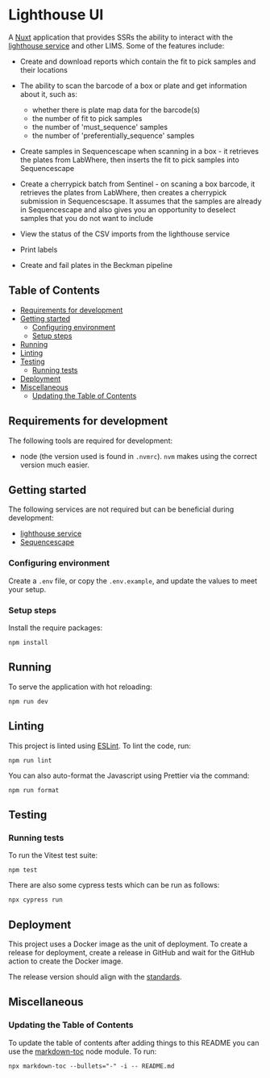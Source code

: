 # Lighthouse UI

A [Nuxt](https://nuxt.com) application that provides SSRs the ability to interact with the [lighthouse service](https://github.com/sanger/lighthouse) and other LIMS. Some
of the features include:

- Create and download reports which contain the fit to pick samples and their locations
- The ability to scan the barcode of a box or plate and get information about it, such as:
  - whether there is plate map data for the barcode(s)
  - the number of fit to pick samples
  - the number of 'must_sequence' samples
  - the number of 'preferentially_sequence' samples
- Create samples in Sequencescape when scanning in a box - it retrieves the plates from LabWhere, then inserts the fit
  to pick samples into Sequencescape

- Create a cherrypick batch from Sentinel - on scaning a box barcode, it retrieves the plates from LabWhere, then
  creates a cherrypick submission in Sequencescsape. It assumes that the samples are already in Sequencescape and also
  gives you an opportunity to deselect samples that you do not want to include
- View the status of the CSV imports from the lighthouse service
- Print labels
- Create and fail plates in the Beckman pipeline

## Table of Contents

<!-- toc -->

- [Requirements for development](#requirements-for-development)
- [Getting started](#getting-started)
  - [Configuring environment](#configuring-environment)
  - [Setup steps](#setup-steps)
- [Running](#running)
- [Linting](#linting)
- [Testing](#testing)
  - [Running tests](#running-tests)
- [Deployment](#deployment)
- [Miscellaneous](#miscellaneous)
  - [Updating the Table of Contents](#updating-the-table-of-contents)

<!-- tocstop -->

## Requirements for development

The following tools are required for development:

- node (the version used is found in `.nvmrc`). `nvm` makes using the correct
  version much easier.

## Getting started

The following services are not required but can be beneficial during development:

- [lighthouse service](https://github.com/sanger/lighthouse)
- [Sequencescape](https://github.com/sanger/sequencescape)

### Configuring environment

Create a `.env` file, or copy the `.env.example`, and update the values to meet your setup.

### Setup steps

Install the require packages:

    npm install

## Running

To serve the application with hot reloading:

    npm run dev

## Linting

This project is linted using [ESLint](https://github.com/eslint/eslint). To lint the code, run:

    npm run lint

You can also auto-format the Javascript using Prettier via the command:

    npm run format

## Testing

### Running tests

To run the Vitest test suite:

    npm test

There are also some cypress tests which can be run as follows:

    npx cypress run

## Deployment

This project uses a Docker image as the unit of deployment. To create a release for deployment, create a release
in GitHub and wait for the GitHub action to create the Docker image.

The release version should align with the [standards](https://github.com/sanger/.github/blob/master/standards.md).

## Miscellaneous

### Updating the Table of Contents

To update the table of contents after adding things to this README you can use the [markdown-toc](https://github.com/jonschlinkert/markdown-toc)
node module. To run:

    npx markdown-toc --bullets="-" -i -- README.md
